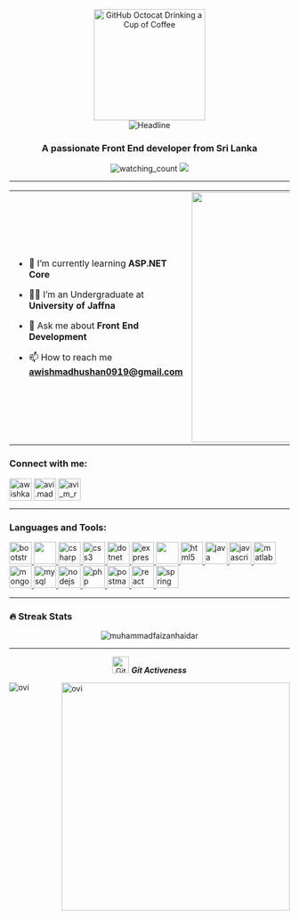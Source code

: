 
<div align=center>
        <img src="https://raw.githubusercontent.com/7oSkaaa/7oSkaaa/main/Images/about_me.gif" alt="GitHub Octocat Drinking a Cup of Coffee" height="200">
    </div>
    <div align=center>
        <img src="https://readme-typing-svg.herokuapp.com?color=%236FDA44&size=32&center=true&vCenter=true&width=600&height=50&lines=Hi+there+I'm+Awishka+%F0%9F%91%8B;Information+Technology+Student;Problem+Solver;UI/UX+Designer;" alt="Headline" />
    </div>
<h3 align="center">A passionate Front End developer from Sri Lanka</h3>

<p align="center">
  <img src="https://komarev.com/ghpvc/?username=rupasinghe99&color=blue" alt="watching_count" />
  <img src="https://img.shields.io/badge/Languages-English%20%26%20Sinhala-brightgreen" />
</p>

---

<table align="center">
<tr border="none">
<td width="50%" align="left">
  
- 🌱 I’m currently learning **ASP.NET Core**

- 🧑‍🎓 I’m an Undergraduate at **University of Jaffna**

- 💬 Ask me about **Front End Development**

- 📫 How to reach me **awishmadhushan0919@gmail.com**

</td>
   <td width="50%" align="center">
     <img align="center" alt="Coding" width="450" src="https://repository-images.githubusercontent.com/588181932/e36ec678-7984-4cdd-8e4c-a3932772ff8e">
   </td>
</tr>
</table>

<h3 align="left">Connect with me:</h3>
<p align="left">
<a href="https://linkedin.com/in/awishka-rupasinghe" target="blank"><img align="center" src="https://github.com/Scar1109/skill-icons/blob/main/icons/LinkedIn.svg" alt="awishka-rupasinghe" height="40" width="40" /></a>
<a href="https://fb.com/avi.madhushan.99" target="blank"><img align="center" src="https://raw.githubusercontent.com/rahuldkjain/github-profile-readme-generator/master/src/images/icons/Social/facebook.svg" alt="avi.madhushan.99" height="40" width="40" /></a>
<a href="https://instagram.com/avi_m_ruu99" target="blank"><img align="center" src="https://github.com/Scar1109/skill-icons/blob/main/icons/Instagram.svg" alt="avi_m_ruu99" height="40" width="40" /></a>
</p>

---

<h3 align="left">Languages and Tools:</h3>
<p align="left"> 
  <a href="https://getbootstrap.com" target="_blank" rel="noreferrer"> <img src="https://github.com/Scar1109/skill-icons/blob/main/icons/Bootstrap.svg" alt="bootstrap" width="40" height="40"/> </a> 
  <a href="https://www.w3schools.com/cpp/" target="_blank" rel="noreferrer"> <img src="https://github.com/Scar1109/skill-icons/blob/main/icons/CPP.svg" width="40" height="40"/> </a> 
  <a href="https://www.w3schools.com/cs/" target="_blank" rel="noreferrer"> <img src="https://github.com/Scar1109/skill-icons/blob/main/icons/CS.svg" alt="csharp" width="40" height="40"/> </a> 
  <a href="https://www.w3schools.com/css/" target="_blank" rel="noreferrer"> <img src="https://github.com/Scar1109/skill-icons/blob/main/icons/CSS.svg" alt="css3" width="40" height="40"/> </a> 
  <a href="https://dotnet.microsoft.com/" target="_blank" rel="noreferrer"> <img src="https://github.com/Scar1109/skill-icons/blob/main/icons/DotNet.svg" alt="dotnet" width="40" height="40"/> </a> 
  <a href="https://expressjs.com" target="_blank" rel="noreferrer"> <img src="https://github.com/Scar1109/skill-icons/blob/main/icons/ExpressJS-Dark.svg" alt="express" width="40" height="40"/> </a> 
  <a href="https://www.figma.com/" target="_blank" rel="noreferrer"> <img src="https://github.com/Scar1109/skill-icons/blob/main/icons/Figma-Dark.svg" width="40" height="40"/> </a> 
  <a href="https://www.w3.org/html/" target="_blank" rel="noreferrer"> <img src="https://github.com/Scar1109/skill-icons/blob/main/icons/Github-Dark.svg" alt="html5" width="40" height="40"/> </a> 
  <a href="https://www.java.com" target="_blank" rel="noreferrer"> <img src="https://github.com/Scar1109/skill-icons/blob/main/icons/Java-Dark.svg" alt="java" width="40" height="40"/> </a> 
  <a href="https://developer.mozilla.org/en-US/docs/Web/JavaScript" target="_blank" rel="noreferrer"> <img src="https://github.com/Scar1109/skill-icons/blob/main/icons/JavaScript.svg" alt="javascript" width="40" height="40"/> </a> 
  <a href="https://www.mathworks.com/" target="_blank" rel="noreferrer"> <img src="https://github.com/Scar1109/skill-icons/blob/main/icons/Matlab-Dark.svg" alt="matlab" width="40" height="40"/> </a> 
  <a href="https://www.mongodb.com/" target="_blank" rel="noreferrer"> <img src="https://github.com/Scar1109/skill-icons/blob/main/icons/MongoDB.svg" alt="mongodb" width="40" height="40"/> </a> 
  <a href="https://www.mysql.com/" target="_blank" rel="noreferrer"> <img src="https://github.com/Scar1109/skill-icons/blob/main/icons/MySQL-Dark.svg" alt="mysql" width="40" height="40"/> </a> 
  <a href="https://nodejs.org" target="_blank" rel="noreferrer"> <img src="https://github.com/Scar1109/skill-icons/blob/main/icons/NodeJS-Dark.svg" alt="nodejs" width="40" height="40"/> </a> 
  <a href="https://www.php.net" target="_blank" rel="noreferrer"> <img src="https://github.com/Scar1109/skill-icons/blob/main/icons/PHP-Dark.svg" alt="php" width="40" height="40"/> </a> 
  <a href="https://postman.com" target="_blank" rel="noreferrer"> <img src="https://www.vectorlogo.zone/logos/getpostman/getpostman-icon.svg" alt="postman" width="40" height="40"/> </a> 
  <a href="https://reactjs.org/" target="_blank" rel="noreferrer"> <img src="https://github.com/Scar1109/skill-icons/blob/main/icons/React-Dark.svg" alt="react" width="40" height="40"/> </a> 
  <a href="https://spring.io/" target="_blank" rel="noreferrer"> <img src="https://github.com/Scar1109/skill-icons/blob/main/icons/Spring-Dark.svg" alt="spring" width="40" height="40"/> </a> 
</p>

---

### 🔥 Streak Stats
<p align="center"><img src="https://github-readme-streak-stats.herokuapp.com/?user=rupasinghe99&theme=dark&hide_border=false&no-bg=true&no-frame=true" alt="muhammadfaizanhaidar"/></p>

<hr>
<p align="center">
 <img src="https://media.giphy.com/media/W5eoZHPpUx9sapR0eu/giphy.gif" width="30px" alt="Git"/>&nbsp;<i><b>Git Activeness</b></i></p>
 
<p><img align="left" src="https://github-readme-stats.vercel.app/api/top-langs?username=rupasinghe99&show_icons=true&locale=en&layout=compact&theme=dark&hide_border=false&no-bg=true&no-frame=true" alt="ovi" /></p>
<p>&nbsp;<img align="right" src="https://github-readme-stats.vercel.app/api?username=rupasinghe99&show_icons=true&locale=en&theme=dark&hide_border=false&no-bg=true&no-frame=true" alt="ovi" width="410" /></p>
<br><br><br><br><br>


